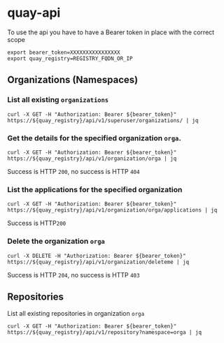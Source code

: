 # quay-api
To use the api you have to have a Bearer token in place with the correct scope

```
export bearer_token=XXXXXXXXXXXXXXXX
export quay_registry=REGISTRY_FQDN_OR_IP
```

## Organizations (Namespaces)
### List all existing `organizations`
```
curl -X GET -H "Authorization: Bearer ${bearer_token}" https://${quay_registry}/api/v1/superuser/organizations/ | jq
```
### Get the details for the specified organization `orga`.
```
curl -X GET -H "Authorization: Bearer ${bearer_token}" https://${quay_registry}/api/v1/organization/orga | jq
```
Success is HTTP `200`, no success is HTTP `404`

### List the applications for the specified organization
```
curl -X GET -H "Authorization: Bearer ${bearer_token}" https://${quay_registry}/api/v1/organization/orga/applications | jq
```
Success is HTTP`200`

### Delete the organization `orga`
```
curl -X DELETE -H "Authorization: Bearer ${bearer_token}" https://${quay_registry}/api/v1/organization/deleteme | jq
```
Success is HTTP `204`, no success is HTTP `403`

## Repositories
List all existing repositories in organization `orga`
```
curl -X GET -H "Authorization: Bearer ${bearer_token}" https://${quay_registry}/api/v1/repository?namespace=orga | jq
```
